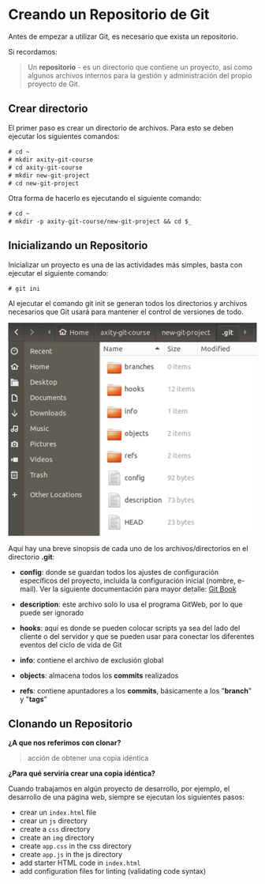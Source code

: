 # Creando un Repositorio de Git

Antes de empezar a utilizar Git, es necesario que exista un repositorio.

Si recordamos:

> Un **repositorio** - es un directorio que contiene un proyecto, así como algunos archivos internos para la gestión y administración del propio proyecto de Git.

## Crear directorio

El primer paso es crear un directorio de archivos. Para esto se deben ejecutar los siguientes comandos:

    # cd ~
    # mkdir axity-git-course
    # cd axity-git-course
    # mkdir new-git-project
    # cd new-git-project

Otra forma de hacerlo es ejecutando el siguiente comando:

    # cd ~
    # mkdir -p axity-git-course/new-git-project && cd $_

## Inicializando un Repositorio

Inicializar un proyecto es una de las actividades más simples, basta con ejecutar el siguiente comando:

    # git ini

Al ejecutar el comando git init se generan todos los directorios y archivos necesarios que Git usará para mantener el control de versiones de todo.

![img_git_repo](images/img_git_repo.png)

Aquí hay una breve sinopsis de cada uno de los archivos/directorios en el directorio **.git**:
  

 - **config**: donde se guardan todos los ajustes de configuración específicos del proyecto, incluida la configuración inicial (nombre, e-mail). Ver la siguiente documentación para mayor detalle: [Git Book](https://git-scm.com/book/en/v2/Customizing-Git-Git-Configuration)
  
 - **description**: este archivo solo lo usa el programa GitWeb, por lo que puede ser ignorado
  
 - **hooks**: aquí es donde se pueden colocar scripts ya sea del lado del cliente o del servidor y que se pueden usar para conectar los diferentes eventos del ciclo de vida de Git
  
 - **info**: contiene el archivo de exclusión global
  
 - **objects**: almacena todos los **commits** realizados
  
 - **refs**: contiene apuntadores a los **commits**, básicamente a los "**branch**" y "**tags**"

## Clonando un Repositorio

**¿A que nos referimos con clonar?**

> acción de obtener una copia idéntica

**¿Para qué serviría crear una copia idéntica?**

Cuando trabajamos en algún proyecto de desarrollo, por ejemplo, el desarrollo de una página web, siempre se ejecutan los siguientes pasos:

 -   crear un `index.html` file
 -   crear un `js` directory
 -   create a `css` directory
 -   create an `img` directory
 -   create `app.css` in the css directory
 -   create `app.js` in the js directory
 -   add starter HTML code in `index.html`
 -   add configuration files for linting (validating code syntax)

<!--stackedit_data:
eyJoaXN0b3J5IjpbLTE1NDg3MTAwMTAsLTE3NTMwNjgzODAsMT
c4NjQ2OTgwMSwxNjQ2ODcxNDM2LDQxNzMxNjgxXX0=
-->